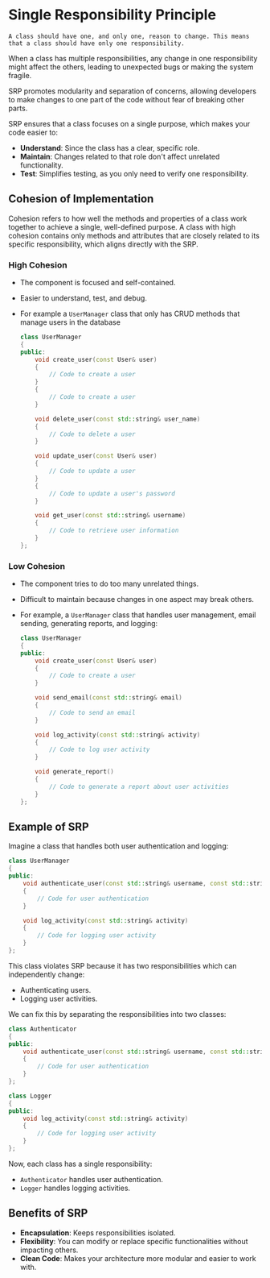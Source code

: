 # Single Responsibility Principle

```{important}
A class should have one, and only one, reason to change. This means that a class should have only one responsibility.
```

When a class has multiple responsibilities, any change in one responsibility might affect the others, leading to unexpected bugs or making the system fragile. 

SRP promotes modularity and separation of concerns, allowing developers to make changes to one part of the code without fear of breaking other parts.

SRP ensures that a class focuses on a single purpose, which makes your code easier to:

- **Understand**: Since the class has a clear, specific role.
- **Maintain**: Changes related to that role don't affect unrelated functionality.
- **Test**: Simplifies testing, as you only need to verify one responsibility.

## Cohesion of Implementation

Cohesion refers to how well the methods and properties of a class work together to achieve a single, well-defined purpose. A class with high cohesion contains only methods and attributes that are closely related to its specific responsibility, which aligns directly with the SRP.

### High Cohesion

- The component is focused and self-contained.
- Easier to understand, test, and debug.
- For example a `UserManager` class that only has CRUD methods that manage users in the database

  ```cpp
  class UserManager 
  {
  public:
      void create_user(const User& user) 
      {
          // Code to create a user
      }
      {
          // Code to create a user
      }
  
      void delete_user(const std::string& user_name) 
      {
          // Code to delete a user
      }
  
      void update_user(const User& user) 
      {
          // Code to update a user
      }
      {
          // Code to update a user's password
      }
  
      void get_user(const std::string& username) 
      {
          // Code to retrieve user information
      }
  };
  ```

### Low Cohesion

- The component tries to do too many unrelated things.
- Difficult to maintain because changes in one aspect may break others.
- For example, a `UserManager` class that handles user management, email sending, generating reports, and logging:

  ```cpp
  class UserManager 
  {
  public:
      void create_user(const User& user) 
      {
          // Code to create a user
      }
  
      void send_email(const std::string& email) 
      {
          // Code to send an email
      }
  
      void log_activity(const std::string& activity) 
      {
          // Code to log user activity
      }
  
      void generate_report() 
      {
          // Code to generate a report about user activities
      }
  };
  ```

## Example of SRP

Imagine a class that handles both user authentication and logging:

```cpp
class UserManager 
{
public:
    void authenticate_user(const std::string& username, const std::string& password) 
    {
        // Code for user authentication
    }

    void log_activity(const std::string& activity) 
    {
        // Code for logging user activity
    }
};
```

This class violates SRP because it has two responsibilities which can independently change:

- Authenticating users.
- Logging user activities.

We can fix this by separating the responsibilities into two classes:

```cpp
class Authenticator 
{
public:
    void authenticate_user(const std::string& username, const std::string& password) 
    {
        // Code for user authentication
    }
};

class Logger 
{
public:
    void log_activity(const std::string& activity) 
    {
        // Code for logging user activity
    }
};
```

Now, each class has a single responsibility:

- `Authenticator` handles user authentication.
- `Logger` handles logging activities.

## Benefits of SRP

- **Encapsulation**: Keeps responsibilities isolated.
- **Flexibility**: You can modify or replace specific functionalities without impacting others.
- **Clean Code**: Makes your architecture more modular and easier to work with.